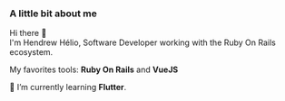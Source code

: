 ### A little bit about me

Hi there 👋<br>
I'm Hendrew Hélio, Software Developer working with the Ruby On Rails ecosystem.

My favorites tools: <b>Ruby On Rails</b> and <b>VueJS</b>

🌱 I’m currently learning <b>Flutter</b>.

<!--
**Hendrew/hendrew** is a ✨ _special_ ✨ repository because its `README.md` (this file) appears on your GitHub profile.

Here are some ideas to get you started:

- 🔭 I’m currently working on ...
- 🌱 I’m currently learning ...
- 👯 I’m looking to collaborate on ...
- 🤔 I’m looking for help with ...
- 💬 Ask me about ...
- 📫 How to reach me: ...
- 😄 Pronouns: ...
- ⚡ Fun fact: ...
-->
